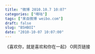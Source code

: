 ```yaml
---
title: "微博 2010.10.7 10:07"
categories: ["嘀咕"]
tags: ["来自微博 weibo.com"]
draft: false
slug: "B5HBOI"
date: "2010-10-07 10:07:00"
---
```


<p>《喜欢你，就是喜欢和你在一起》 O网页链接 ​​​​</p>
